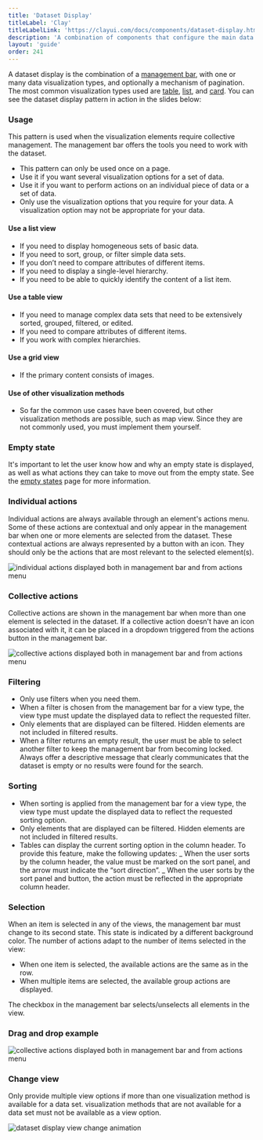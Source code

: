 ```yaml
---
title: 'Dataset Display'
titleLabel: 'Clay'
titleLabelLink: 'https://clayui.com/docs/components/dataset-display.html'
description: 'A combination of components that configure the main data management pattern of the system.'
layout: 'guide'
order: 241
---
```


A dataset display is the combination of a [management bar](../toolbars/management-bar), with one or many data visualization types, and optionally a mechanism of pagination. The most common visualization types used are [table](../table/table), [list](../list/list), and [card](../cards/cards). You can see the dataset display pattern in action in the slides below:

<!--
<div id="carouselExampleIndicators" class="carousel slide" data-ride="carousel">
  <ol class="carousel-indicators">
    <li data-target="#carouselExampleIndicators" data-slide-to="0" class="active"></li>
    <li data-target="#carouselExampleIndicators" data-slide-to="1"></li>
    <li data-target="#carouselExampleIndicators" data-slide-to="2"></li>
  </ol>
  <div class="carousel-inner">
    <div class="carousel-item active">
      <img class="d-block w-100" src="/images/lexicon/DTTableView.jpg" alt="First slide">
    </div>
    <div class="carousel-item">
      <img class="d-block w-100" src="/images/lexicon/DTListView.jpg" alt="Second slide">
    </div>
    <div class="carousel-item">
      <img class="d-block w-100" src="/images/lexicon/DTCardView.jpg" alt="Third slide">
    </div>
  </div>
  <a class="carousel-control-prev" href="#carouselExampleIndicators" role="button" data-slide="prev">
   <svg class="lexicon-icon lexicon-icon-angle-left"><use xlink:href="/vendor/lexicon/icons.svg#angle-left"></use></svg>
    <span class="sr-only">Previous</span>
  </a>
  <a class="carousel-control-next" href="#carouselExampleIndicators" role="button" data-slide="next">
    <svg class="lexicon-icon lexicon-icon-angle-right"><use xlink:href="/vendor/lexicon/icons.svg#angle-right"></use></svg>
    <span class="sr-only">Next</span>
  </a>
</div>
 -->

### Usage

This pattern is used when the visualization elements require collective management. The management bar offers the tools you need to work with the dataset.

-   This pattern can only be used once on a page.
-   Use it if you want several visualization options for a set of data.
-   Use it if you want to perform actions on an individual piece of data or a set of data.
-   Only use the visualization options that you require for your data. A visualization option may not be appropriate for your data.

#### Use a list view

-   If you need to display homogeneous sets of basic data.
-   If you need to sort, group, or filter simple data sets.
-   If you don’t need to compare attributes of different items.
-   If you need to display a single-level hierarchy.
-   If you need to be able to quickly identify the content of a list item.

#### Use a table view

-   If you need to manage complex data sets that need to be extensively sorted, grouped, filtered, or edited.
-   If you need to compare attributes of different items.
-   If you work with complex hierarchies.

#### Use a grid view

-   If the primary content consists of images.

#### Use of other visualization methods

-   So far the common use cases have been covered, but other visualization methods are possible, such as map view. Since they are not commonly used, you must implement them yourself.

### Empty state

It's important to let the user know how and why an empty state is displayed, as well as what actions they can take to move out from the empty state. See the [empty states](../empty-states) page for more information.

### Individual actions

Individual actions are always available through an element's actions menu. Some of these actions are contextual and only appear in the management bar when one or more elements are selected from the dataset. These contextual actions are always represented by a button with an icon. They should only be the actions that are most relevant to the selected element(s).

![individual actions displayed both in management bar and from actions menu](/images/lexicon/DatasetDisplayIndividualActions.png)

### Collective actions

Collective actions are shown in the management bar when more than one element is selected in the dataset. If a collective action doesn't have an icon associated with it, it can be placed in a dropdown triggered from the actions button in the management bar.

![collective actions displayed both in management bar and from actions menu](/images/lexicon/DatasetDisplayGroupActions.png)

### Filtering

-   Only use filters when you need them.
-   When a filter is chosen from the management bar for a view type, the view type must update the displayed data to reflect the requested filter.
-   Only elements that are displayed can be filtered. Hidden elements are not included in filtered results.
-   When a filter returns an empty result, the user must be able to select another filter to keep the management bar from becoming locked. Always offer a descriptive message that clearly communicates that the dataset is empty or no results were found for the search.

### Sorting

-   When sorting is applied from the management bar for a view type, the view type must update the displayed data to reflect the requested sorting option.
-   Only elements that are displayed can be filtered. Hidden elements are not included in filtered results.
-   Tables can display the current sorting option in the column header. To provide this feature, make the following updates:
    _ When the user sorts by the column header, the value must be marked on the sort panel, and the arrow must indicate the “sort direction”.
    _ When the user sorts by the sort panel and button, the action must be reflected in the appropriate column header.

### Selection

When an item is selected in any of the views, the management bar must change to its second state. This state is indicated by a different background color. The number of actions adapt to the number of items selected in the view:

-   When one item is selected, the available actions are the same as in the row.
-   When multiple items are selected, the available group actions are displayed.

The checkbox in the management bar selects/unselects all elements in the view.

### Drag and drop example

![collective actions displayed both in management bar and from actions menu](/images/lexicon/DatasetDisplayDragDrop.png)

### Change view

Only provide multiple view options if more than one visualization method is available for a data set. visualization methods that are not available for a data set must not be available as a view option.

![dataset display view change animation](/images/lexicon/DatasetDisplayChangeView.gif)
